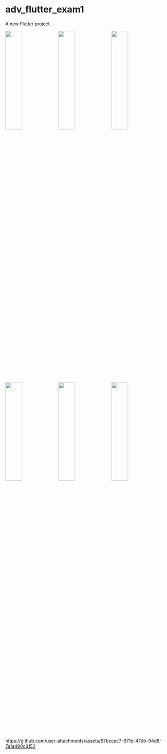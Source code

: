 # adv_flutter_exam1

A new Flutter project.

  <img src="https://github.com/user-attachments/assets/012dd2b3-39ee-4989-a0c9-7d8801d2f207" height=28% width=32%>
  <img src="https://github.com/user-attachments/assets/acb347b7-9e1d-4bbc-adac-74d309e81568" height=28% width=32%>
  <img src="https://github.com/user-attachments/assets/a977fbb0-4dd5-44d3-a63d-f8c945b8053e" height=28% width=32%>
  <img src="https://github.com/user-attachments/assets/71eacb87-c041-4acf-9cf9-46671bf1134d" height=28% width=32%>
  <img src="https://github.com/user-attachments/assets/b2db0d09-5b75-4d3f-9752-a7a0ac9c0f59" height=28% width=32%>
  <img src="https://github.com/user-attachments/assets/9f08804f-5198-4e13-bc67-dbc5ce26fd62" height=28% width=32%>

https://github.com/user-attachments/assets/57becac7-671d-47db-94d8-7a1ad90c8152

